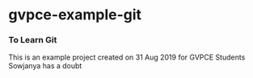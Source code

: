 # gvpce-example-git
### To Learn Git
This is an example project created on 31 Aug 2019 for GVPCE Students 
Sowjanya has a doubt
